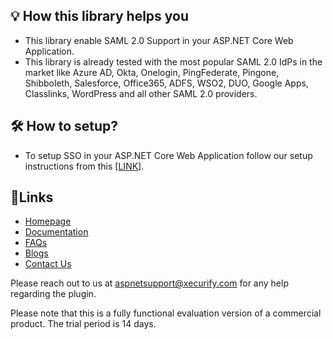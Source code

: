 ## 💡 How this library helps you
- This library enable SAML 2.0 Support in your ASP.NET Core Web Application.
- This library is already tested with the most popular SAML 2.0 IdPs in the market like Azure AD, Okta, Onelogin, PingFederate, Pingone, Shibboleth, Salesforce, Office365, ADFS, WSO2, DUO, Google Apps, Classlinks, WordPress and all other SAML 2.0 providers.

## 🛠️ How to setup?
- To setup SSO in your ASP.NET Core Web Application follow our setup instructions from this [[LINK]](https://plugins.miniorange.com/asp-net-core-saml-sso-setup-guides). 

## 🔗Links
- [Homepage](https://plugins.miniorange.com/asp-dot-net-core-saml-middleware-authentication)
- [Documentation](https://plugins.miniorange.com/asp-net-core-saml-sso-setup-guides)
- [FAQs](https://faq.miniorange.com/kb/asp-net/)
- [Blogs](https://blog.miniorange.com/tag/asp-net/)
- [Contact Us](https://www.miniorange.com/contact)

Please reach out to us at [aspnetsupport@xecurify.com](mailto:aspnetsupport@xecurify.com) for any help regarding the plugin.

Please note that this is a fully functional evaluation version of a commercial product. The trial period is 14 days.